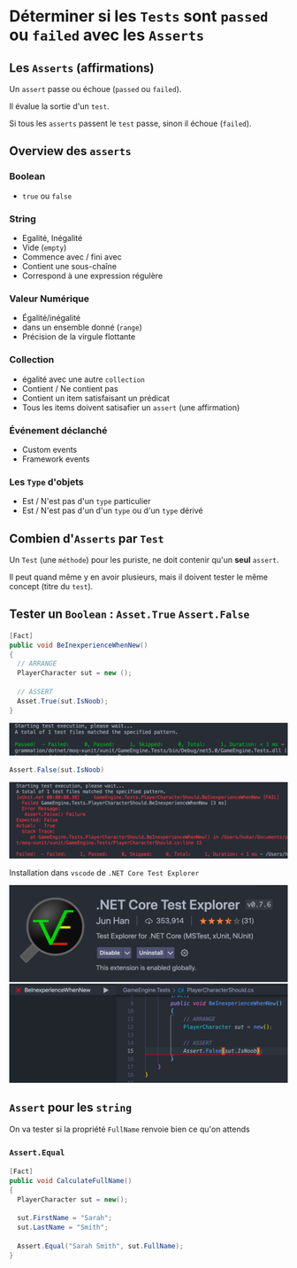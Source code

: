 # Déterminer si les `Tests` sont `passed` ou `failed` avec les `Asserts`



## Les `Asserts` (affirmations)

Un `assert` passe ou échoue (`passed` ou `failed`).

Il évalue la sortie d'un `test`.

Si tous les `asserts` passent le `test` passe, sinon il échoue (`failed`).



## Overview des `asserts`

### Boolean

- `true` ou `false`



### String

- Egalité, Inégalité
- Vide (`empty`)
- Commence avec / fini avec
- Contient une sous-chaîne
- Correspond à une expression régulère



### Valeur Numérique

- Égalité/inégalité
- dans un ensemble donné (`range`)
- Précision de la virgule flottante



### Collection

- égalité avec une autre `collection`
- Contient / Ne contient pas
- Contient un item satisfaisant un prédicat
- Tous les items doivent satisafier un `assert` (une affirmation)



### Événement déclanché

- Custom events
- Framework events



### Les `Type` d'objets

- Est / N'est pas d'un `type` particulier
- Est / N'est pas d'un d'un `type` ou d'un `type` dérivé



## Combien d'`Asserts` par `Test`

Un `Test` (une `méthode`) pour les puriste, ne doit contenir qu'un **seul** `assert`.

Il peut quand même y en avoir plusieurs, mais il doivent tester le même concept (titre du `test`).



## Tester un `Boolean` : `Asset.True` `Assert.False`

```cs
[Fact]
public void BeInexperienceWhenNew()
{
  // ARRANGE
  PlayerCharacter sut = new ();
  
  // ASSERT
  Asset.True(sut.IsNoob);
}
```

<img src="assets/assert-true-passed.png" alt="assert-true-passed" style="zoom:50%;" />

```cs
Assert.False(sut.IsNoob)
```

<img src="assets/assert-false-failed.png" alt="assert-false-failed" style="zoom:50%;" />

Installation dans `vscode` de `.NET Core Test Explorer`

<img src="assets/dotnet-core-test-explorer-vscode-install.png" alt="dotnet-core-test-explorer-vscode-install" style="zoom:50%;" />

<img src="assets/test-failed-with-extension.png" alt="test-failed-with-extension" style="zoom:50%;" />



## `Assert` pour les `string`

On va tester si la propriété `FullName` renvoie bien ce qu'on attends



### `Assert.Equal`

```cs
[Fact]
public void CalculateFullName()
{
  PlayerCharacter sut = new();
  
  sut.FirstName = "Sarah";
  sut.LastName = "Smith";
  
  Assert.Equal("Sarah Smith", sut.FullName);
}
```















